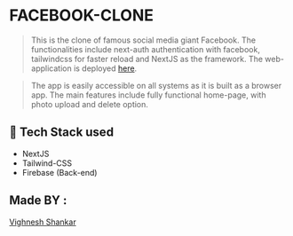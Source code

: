 # FACEBOOK-CLONE

> This is the clone of famous social media giant Facebook. The functionalities include next-auth authentication with facebook, tailwindcss for faster reload and NextJS as the framework. The web-application is deployed [here](https://tailwindcss.com/docs/just-in-time-mode).

> The app is easily accessible on all systems as it is built as a browser app. The main features include fully functional home-page, with photo upload and delete option.

## 🔧 Tech Stack used

- NextJS
- Tailwind-CSS
- Firebase (Back-end)

## Made BY :

[Vighnesh Shankar](https://www.linkedin.com/in/vighnesh-shankar/)
